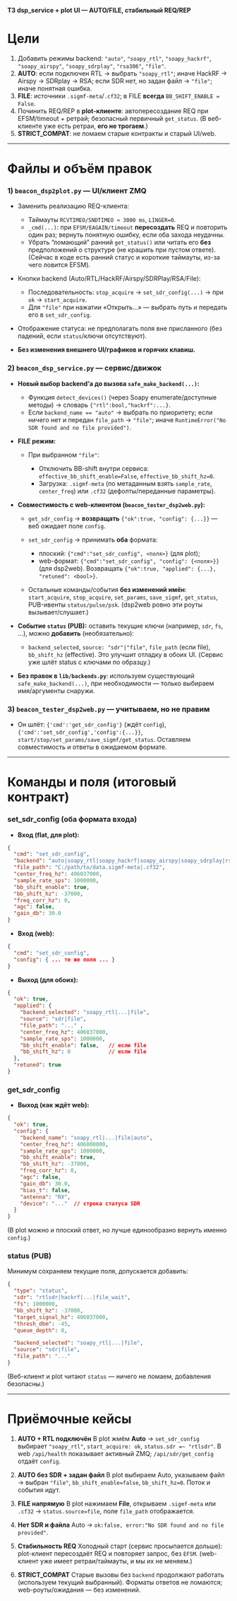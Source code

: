 **ТЗ dsp_service + plot UI — AUTO/FILE, стабильный REQ/REP** 
  
# Цели

1. Добавить режимы backend: `"auto"`, `"soapy_rtl"`, `"soapy_hackrf"`, `"soapy_airspy"`, `"soapy_sdrplay"`, `"rsa306"`, `"file"`.
2. **AUTO**: если подключен RTL → выбрать `"soapy_rtl"`; иначе HackRF → Airspy → SDRplay → RSA; если SDR нет, но задан файл → `"file"`; иначе понятная ошибка.
3. **FILE**: источники `.sigmf-meta`/`.cf32`; в FILE **всегда** `BB_SHIFT_ENABLE = False`.
4. Починить REQ/REP в **plot-клиенте**: автопересоздание REQ при EFSM/timeout + ретрай; безопасный первичный `get_status`. (В веб-клиенте уже есть ретраи, **его не трогаем**.)  
5. **STRICT_COMPAT**: не ломаем старые контракты и старый UI/web.

---

# Файлы и объём правок

### 1) `beacon_dsp2plot.py`  — UI/клиент ZMQ

* Заменить реализацию REQ-клиента:

  * Таймауты `RCVTIMEO/SNDTIMEO ≈ 3000 ms`, `LINGER=0`.
  * `_cmd(...)`: при `EFSM/EAGAIN/timeout` **пересоздать** REQ и повторить один раз; вернуть понятную ошибку, если оба захода неудачны.
  * Убрать “ломающий” ранний `get_status()` или читать его **без** предположений о структуре (не крашить при пустом ответе). (Сейчас в коде есть ранний статус и короткие таймауты, из-за чего ловится EFSM). 
* Кнопки backend (Auto/RTL/HackRF/Airspy/SDRPlay/RSA/File):

  * Последовательность: `stop_acquire` → `set_sdr_config(...)` → при `ok` → `start_acquire`.
  * Для `"file"` при нажатии «Открыть…» — выбрать путь и передать его в `set_sdr_config`.
* Отображение статуса: не предполагать поля вне присланного (без падений, если `status`/ключи отсутствуют).
* **Без изменения внешнего UI/графиков и горячих клавиш.**

### 2) `beacon_dsp_service.py`  — сервис/движок

* **Новый выбор backend’а до вызова `safe_make_backend(...)`:**

  * Функция `detect_devices()` (через Soapy enumerate/доступные методы) → словарь `{"rtl":bool,"hackrf":...}`.
  * Если `backend_name == "auto"` → выбрать по приоритету; если ничего нет и передан `file_path` → `"file"`; иначе `RuntimeError("No SDR found and no file provided")`.
* **FILE режим:**

  * При выбранном `"file"`:

    * Отключить BB-shift внутри сервиса: `effective_bb_shift_enable=False`, `effective_bb_shift_hz=0`.
    * Загрузка: `.sigmf-meta` (по метаданным взять `sample_rate`, `center_freq`) или `.cf32` (дефолты/переданные параметры).
* **Совместимость с web-клиентом (`beacon_tester_dsp2web.py`):**

  * `get_sdr_config` → **возвращать** `{"ok":true, "config": {...}}` — веб ожидает поле `config`. 
  * `set_sdr_config` → принимать **оба** формата:

    * плоский: `{"cmd":"set_sdr_config", <поля>}` (для plot);
    * web-формат: `{"cmd":"set_sdr_config", "config": {<поля>}}` (для dsp2web). Возвращать `{"ok":true, "applied": {...}, "retuned": <bool>}`. 
  * Остальные команды/события **без изменений имён**: `start_acquire`, `stop_acquire`, `set_params`, `save_sigmf`, `get_status`, PUB-ивенты `status/pulse/psk`. (dsp2web ровно эти роуты вызывает/слушает.) 
* **Событие `status` (PUB):** оставить текущие ключи (например, `sdr`, `fs`, …), можно **добавить** (необязательно):

  * `backend_selected`, `source: "sdr"|"file"`, `file_path` (если file), `bb_shift_hz` (effective). Это улучшит отладку в обоих UI. (Сервис уже шлёт status с ключами по образцу.) 
* **Без правок в `lib/backends.py`**: используем существующий `safe_make_backend(...)`, при необходимости — только выбираем имя/аргументы снаружи. 

### 3) `beacon_tester_dsp2web.py`  — **учитываем**, но **не правим**

* Он шлёт: `{'cmd':'get_sdr_config'}` (ждёт `config`), `{'cmd':'set_sdr_config','config':{...}}`, `start/stop/set_params/save_sigmf/get_status`. Оставляем совместимость и ответы в ожидаемом формате. 

---

# Команды и поля (итоговый контракт)

### set_sdr_config (оба формата входа)

* **Вход (flat, для plot):**

```json
{
  "cmd": "set_sdr_config",
  "backend": "auto|soapy_rtl|soapy_hackrf|soapy_airspy|soapy_sdrplay|rsa306|file",
  "file_path": "C:/path/to/data.sigmf-meta|.cf32",
  "center_freq_hz": 406037000,
  "sample_rate_sps": 1000000,
  "bb_shift_enable": true,
  "bb_shift_hz": -37000,
  "freq_corr_hz": 0,
  "agc": false,
  "gain_db": 30.0
}
```

* **Вход (web):**

```json
{
  "cmd": "set_sdr_config",
  "config": { ... те же поля ... }
}
```

* **Выход (для обоих):**

```json
{
  "ok": true,
  "applied": {
    "backend_selected": "soapy_rtl|...|file",
    "source": "sdr|file",
    "file_path": "..." ,
    "center_freq_hz": 406037000,
    "sample_rate_sps": 1000000,
    "bb_shift_enable": false,   // если file
    "bb_shift_hz": 0            // если file
  },
  "retuned": true
}
```

### get_sdr_config

* **Выход (как ждёт web):**

```json
{
  "ok": true,
  "config": {
    "backend_name": "soapy_rtl|...|file|auto",
    "center_freq_hz": 406000000,
    "sample_rate_sps": 1000000,
    "bb_shift_enable": true,
    "bb_shift_hz": -37000,
    "freq_corr_hz": 0,
    "agc": false,
    "gain_db": 30.0,
    "bias_t": false,
    "antenna": "RX",
    "device": "..."  // строка статуса SDR
  }
}
```

(В plot можно и плоский ответ, но лучше единообразно вернуть именно `config`.)

### status (PUB)

Минимум сохраняем текущие поля, допускается добавить:

```json
{
  "type": "status",
  "sdr": "rtlsdr|hackrf|...|file_wait",
  "fs": 1000000,
  "bb_shift_hz": -37000,
  "target_signal_hz": 406037000,
  "thresh_dbm": -45,
  "queue_depth": 0,

  "backend_selected": "soapy_rtl|...|file",
  "source": "sdr|file",
  "file_path": "..."
}
```

(Веб-клиент и plot читают `status` — ничего не ломаем, добавления безопасны.) 

---

# Приёмочные кейсы

1. **AUTO + RTL подключён**
   В plot жмём **Auto** → `set_sdr_config` выбирает `"soapy_rtl"`, `start_acquire: ok`, `status.sdr =~ "rtlsdr"`. В web `/api/health` показывает активный ZMQ; `/api/sdr/get_config` отдаёт `config`. 

2. **AUTO без SDR + задан файл**
   В plot выбираем Auto, указываем файл → выбран `"file"`, `bb_shift_enable=false`, `bb_shift_hz=0`. Поток и события идут.

3. **FILE напрямую**
   В plot нажимаем **File**, открываем `.sigmf-meta` или `.cf32` → `status.source=file`, поле `file_path` отображается.

4. **Нет SDR и файла**
   Auto → `ok:false, error:"No SDR found and no file provided"`.

5. **Стабильность REQ**
   Холодный старт (сервис просыпается дольше): plot-клиент пересоздаёт REQ и повторяет запрос, без `EFSM`. (web-клиент уже имеет ретраи/таймауты, и мы их не меняем.)  

6. **STRICT_COMPAT**
   Старые вызовы без `backend` продолжают работать (используем текущий выбранный). Форматы ответов не ломаются; web-роуты/ожидания — без изменений. 


